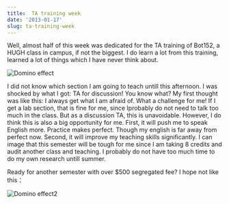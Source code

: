 ```yaml
---
title:  TA training week
date: '2013-01-17'
slug: ta-training-week
---
```



Well, almost half of this week was dedicated for the TA training of Bot152, a HUGH class in campus, if not the biggest. I do learn a lot from this training, learned a lot of things which I have never think about.

![Domino effect](http://i.imgur.com/jD30ULN.gif)

I did not know which section I am going to teach untill this afternoon. I was shocked by what I got: TA for discussion! You know what? My first thought was like this: I always get what I am afraid of. What a challenge for me! If I get a lab section, that is fine for me, since Iprobably do not need to talk too much in the class. But as a discussion TA, this is unavoidable. However, I do think this is also a big opportunity for me. First, it will push me to speak English more. Practice makes perfect. Though my english is far away from perfect now. Second, it will improve my teaching skills significantly. I can image that this semester will be tough for me since I am taking 8 credits and audit another class and teaching. I probably do not have too much time to do my own research untill summer.

Ready for another semester with over $500 segregated fee? I hope not like this：

![Domino effect2](http://i.imgur.com/oZUdiJ1.gif)
